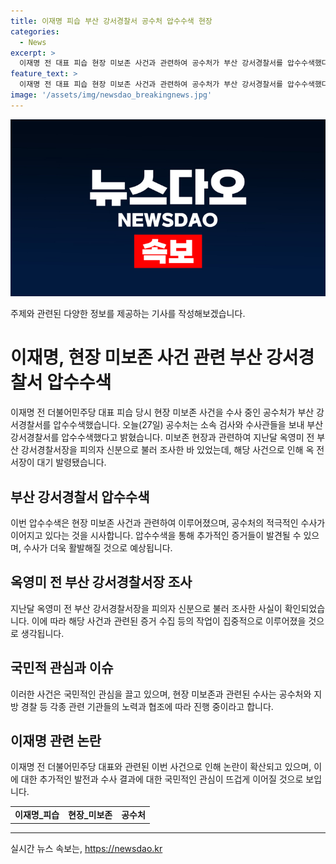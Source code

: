 ```yaml
---
title: 이재명 피습 부산 강서경찰서 공수처 압수수색 현장
categories:
  - News
excerpt: >
  이재명 전 대표 피습 현장 미보존 사건과 관련하여 공수처가 부산 강서경찰서를 압수수색했다. 이에 앞서 공수처는 지난달 옥영미 전 부산강서경찰서장을 피의자 신분으로 조사한 바 있었으며, 민주당은 해당 사건을 보존하지 않고 물청소한 옥 전 서장을 공수처에 고발한 바 있다. 이로써 관련 수사가 계속되고 있는 가운데, 이목을 끌고 있는 상황이다.
feature_text: >
  이재명 전 대표 피습 현장 미보존 사건과 관련하여 공수처가 부산 강서경찰서를 압수수색했다. 이에 앞서 공수처는 지난달 옥영미 전 부산강서경찰서장을 피의자 신분으로 조사한 바 있었으며, 민주당은 해당 사건을 보존하지 않고 물청소한 옥 전 서장을 공수처에 고발한 바 있다. 이로써 관련 수사가 계속되고 있는 가운데, 이목을 끌고 있는 상황이다.
image: '/assets/img/newsdao_breakingnews.jpg'
---
```


<p><img src="/assets/img/newsdao_breakingnews.jpg" alt="pcversion 속보" /></p>

<p>주제와 관련된 다양한 정보를 제공하는 기사를 작성해보겠습니다.</p>

<h1>이재명, 현장 미보존 사건 관련 부산 강서경찰서 압수수색</h1>

<p data-ke-size="size16">
이재명 전 더불어민주당 대표 피습 당시 현장 미보존 사건을 수사 중인 공수처가 부산 강서경찰서를 압수수색했습니다. 오늘(27일) 공수처는 소속 검사와 수사관들을 보내 부산 강서경찰서를 압수수색했다고 밝혔습니다. 미보존 현장과 관련하여 지난달 옥영미 전 부산 강서경찰서장을 피의자 신분으로 불러 조사한 바 있었는데, 해당 사건으로 인해 옥 전 서장이 대기 발령됐습니다. 
</p>

<h2 data-ke-size="size26">부산 강서경찰서 압수수색</h2>

<p data-ke-size="size16">이번 압수수색은 현장 미보존 사건과 관련하여 이루어졌으며, 공수처의 적극적인 수사가 이어지고 있다는 것을 시사합니다. 압수수색을 통해 추가적인 증거들이 발견될 수 있으며, 수사가 더욱 활발해질 것으로 예상됩니다. </p>

<h2 data-ke-size="size26">옥영미 전 부산 강서경찰서장 조사</h2>

<p data-ke-size="size16">지난달 옥영미 전 부산 강서경찰서장을 피의자 신분으로 불러 조사한 사실이 확인되었습니다. 이에 따라 해당 사건과 관련된 증거 수집 등의 작업이 집중적으로 이루어졌을 것으로 생각됩니다. </p>

<h2 data-ke-size="size26">국민적 관심과 이슈</h2>

<p data-ke-size="size16">이러한 사건은 국민적인 관심을 끌고 있으며, 현장 미보존과 관련된 수사는 공수처와 지방 경찰 등 각종 관련 기관들의 노력과 협조에 따라 진행 중이라고 합니다.</p>

<h2 data-ke-size="size26">이재명 관련 논란</h2>

<p data-ke-size="size16">이재명 전 더불어민주당 대표와 관련된 이번 사건으로 인해 논란이 확산되고 있으며, 이에 대한 추가적인 발전과 수사 결과에 대한 국민적인 관심이 뜨겁게 이어질 것으로 보입니다.</p>

<table>
  <tr>
    <td style="text-align: center; height: 17px;"><b>이재명_피습</b></td>
    <td style="text-align: center; height: 17px;"><b>현장_미보존</b></td>
    <td style="text-align: center; height: 17px;"><b>공수처</b></td>
  </tr>
</table>

<hr>

<p data-ke-size="size16"></p>
실시간 뉴스 속보는, <a href="https://newsdao.kr" rel="dofollow">https://newsdao.kr</a>


